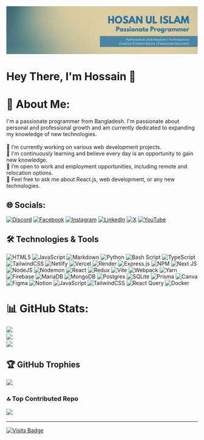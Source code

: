 <div align="center">
  <img src="https://raw.githubusercontent.com/GearHead87/GearHead87/refs/heads/main/Profile%20Cover.webp"  />
</div>

###

# Hey There, I'm Hossain 👋

# 💫 About Me:
I'm a passionate programmer from Bangladesh. I'm passionate about personal and professional growth and am currently dedicated to expanding my knowledge of new technologies.<br><br>
🔭 I’m currently working on various web development projects.<br>🌱 I'm continuously learning and believe every day is an opportunity to gain new knowledge.<br>
👯 I’m open to work and employment opportunities, including remote and relocation options.<br>
💬 Feel free to ask me about React.js, web development, or any new technologies.

## 🌐 Socials:
[![Discord](https://img.shields.io/badge/Discord-%237289DA.svg?logo=discord&logoColor=white)](https://discord.gg/hossain_gearhead87) [![Facebook](https://img.shields.io/badge/Facebook-%231877F2.svg?logo=Facebook&logoColor=white)](https://facebook.com/https://www.facebook.com/Hossain8787/) [![Instagram](https://img.shields.io/badge/Instagram-%23E4405F.svg?logo=Instagram&logoColor=white)](https://instagram.com/https://www.instagram.com/hossain_gearhead) [![LinkedIn](https://img.shields.io/badge/LinkedIn-%230077B5.svg?logo=linkedin&logoColor=white)](https://linkedin.com/in/https://www.linkedin.com/in/hosan-ul-islam) [![X](https://img.shields.io/badge/X-black.svg?logo=X&logoColor=white)](https://x.com/https://x.com/hosan8787) [![YouTube](https://img.shields.io/badge/YouTube-%23FF0000.svg?logo=YouTube&logoColor=white)](https://youtube.com/@https://www.youtube.com/@Hossain_Ul_Islam) 

## 🛠️ Technologies & Tools
![HTML5](https://img.shields.io/badge/html5-%23E34F26.svg?style=plastic&logo=html5&logoColor=white) ![JavaScript](https://img.shields.io/badge/javascript-%23323330.svg?style=plastic&logo=javascript&logoColor=%23F7DF1E) ![Markdown](https://img.shields.io/badge/markdown-%23000000.svg?style=plastic&logo=markdown&logoColor=white) ![Python](https://img.shields.io/badge/python-3670A0?style=plastic&logo=python&logoColor=ffdd54) ![Bash Script](https://img.shields.io/badge/bash_script-%23121011.svg?style=plastic&logo=gnu-bash&logoColor=white) ![TypeScript](https://img.shields.io/badge/typescript-%23007ACC.svg?style=plastic&logo=typescript&logoColor=white) ![TailwindCSS](https://img.shields.io/badge/tailwindcss-%2338B2AC.svg?style=plastic&logo=tailwind-css&logoColor=white) ![Netlify](https://img.shields.io/badge/netlify-%23000000.svg?style=plastic&logo=netlify&logoColor=#00C7B7) ![Vercel](https://img.shields.io/badge/vercel-%23000000.svg?style=plastic&logo=vercel&logoColor=white) ![Render](https://img.shields.io/badge/Render-%46E3B7.svg?style=plastic&logo=render&logoColor=white) ![Express.js](https://img.shields.io/badge/express.js-%23404d59.svg?style=plastic&logo=express&logoColor=%2361DAFB) ![NPM](https://img.shields.io/badge/NPM-%23CB3837.svg?style=plastic&logo=npm&logoColor=white) ![Next JS](https://img.shields.io/badge/Next-black?style=plastic&logo=next.js&logoColor=white) ![NodeJS](https://img.shields.io/badge/node.js-6DA55F?style=plastic&logo=node.js&logoColor=white) ![Nodemon](https://img.shields.io/badge/NODEMON-%23323330.svg?style=plastic&logo=nodemon&logoColor=%BBDEAD) ![React](https://img.shields.io/badge/react-%2320232a.svg?style=plastic&logo=react&logoColor=%2361DAFB) ![Redux](https://img.shields.io/badge/redux-%23593d88.svg?style=plastic&logo=redux&logoColor=white) ![Vite](https://img.shields.io/badge/vite-%23646CFF.svg?style=plastic&logo=vite&logoColor=white) ![Webpack](https://img.shields.io/badge/webpack-%238DD6F9.svg?style=plastic&logo=webpack&logoColor=black) ![Yarn](https://img.shields.io/badge/yarn-%232C8EBB.svg?style=plastic&logo=yarn&logoColor=white) ![Firebase](https://img.shields.io/badge/firebase-a08021?style=plastic&logo=firebase&logoColor=ffcd34) ![MariaDB](https://img.shields.io/badge/MariaDB-003545?style=plastic&logo=mariadb&logoColor=white) ![MongoDB](https://img.shields.io/badge/MongoDB-%234ea94b.svg?style=plastic&logo=mongodb&logoColor=white) ![Postgres](https://img.shields.io/badge/postgres-%23316192.svg?style=plastic&logo=postgresql&logoColor=white) ![SQLite](https://img.shields.io/badge/sqlite-%2307405e.svg?style=plastic&logo=sqlite&logoColor=white) ![Prisma](https://img.shields.io/badge/Prisma-3982CE?style=plastic&logo=Prisma&logoColor=white) ![Canva](https://img.shields.io/badge/Canva-%2300C4CC.svg?style=plastic&logo=Canva&logoColor=white) ![Figma](https://img.shields.io/badge/figma-%23F24E1E.svg?style=plastic&logo=figma&logoColor=white) ![Notion](https://img.shields.io/badge/Notion-%23000000.svg?style=plastic&logo=notion&logoColor=white) ![JavaScript](https://img.shields.io/badge/javascript-%23323330.svg?style=plastic&logo=javascript&logoColor=%23F7DF1E) ![TailwindCSS](https://img.shields.io/badge/tailwindcss-%2338B2AC.svg?style=plastic&logo=tailwind-css&logoColor=white) ![React Query](https://img.shields.io/badge/-React%20Query-FF4154?style=plastic&logo=react%20query&logoColor=white) ![Docker](https://img.shields.io/badge/docker-%230db7ed.svg?style=plastic&logo=docker&logoColor=white)

##

# 📊 GitHub Stats:
![](https://github-readme-stats.vercel.app/api?username=GearHead87&theme=vision-friendly-dark&hide_border=false&include_all_commits=true&count_private=true)<br/>
![](https://github-readme-streak-stats-eight.vercel.app/?user=GearHead87&theme=vision-friendly-dark&hide_border=false)<br/>
![](https://github-readme-stats.vercel.app/api/top-langs/?username=GearHead87&theme=vision-friendly-dark&hide_border=false&include_all_commits=true&count_private=true&layout=compact)

## 🏆 GitHub Trophies
![](https://github-profile-trophy.vercel.app/?username=GearHead87&theme=gruvbox&no-frame=false&no-bg=false&margin-w=4)

### 🔝 Top Contributed Repo
![](https://github-contributor-stats.vercel.app/api?username=GearHead87&limit=5&theme=vision-friendly-dark&combine_all_yearly_contributions=true)

---

[![Visits Badge](https://badges.pufler.dev/visits/gearhead87/gearhead87)](https://gearhead.owns.it.com/)
